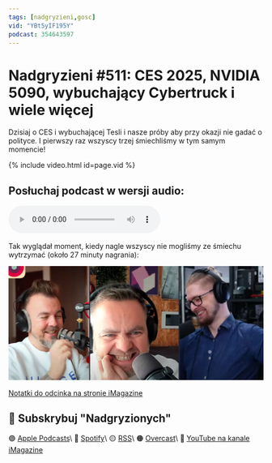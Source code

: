 ```yaml
---
tags: [nadgryzieni,gosc]
vid: "YBt5yIF195Y"
podcast: 354643597
---
```


# Nadgryzieni #511: CES 2025, NVIDIA 5090, wybuchający Cybertruck i wiele więcej

Dzisiaj o CES i wybuchającej Tesli i nasze próby aby przy okazji nie gadać o polityce. I pierwszy raz wszyscy trzej śmiechliśmy w tym samym momencie!

{% include video.html id=page.vid %}

<!--More-->

## Posłuchaj podcast w wersji audio:

<audio controls>
<source src="https://media.blubrry.com/nadgryzieni/imagazine.stronazen.pl/nadgryzieni/Nadgryzieni-Odcinek-511.mp3" type="audio/mpeg">
</audio>

Tak wyglądał moment, kiedy nagle wszyscy nie mogliśmy ze śmiechu wytrzymać (około 27 minuty nagrania):

![{{ page.title }}](/img/nadgryzieni-511.jpg)

[Notatki do odcinka na stronie iMagazine](https://imagazine.pl/2025/01/10/nadgryzieni-511-ces-2025-nvidia-5090-wybuchajacy-cybertruck-i-wiele-wiecej/)

## 🍎 Subskrybuj "Nadgryzionych"

🟣 [Apple Podcasts](https://podcasts.apple.com/pl/podcast/nadgryzieni-rozmowy-nie-tylko-o-tech/id354643597)\\
🔵 [Spotify](https://open.spotify.com/show/5KtWAdPjRr6X0oXHV0FqVf)\\
🟡 [RSS](https://retrorocketnetwork.pl/category/nadgryzieni-rss/feed/)\\
🟠 [Overcast](https://overcast.fm/itunes354643597/nadgryzieni-rozmowy-nie-tylko-o-apple)\\
🔴 [YouTube na kanale iMagazine](https://www.youtube.com/@imagazinepl/podcasts)

<!--podcast: 354643597-->

[n]: https://michael.gratis/nozbe_pl
[np]: https://michael.gratis/nozbepersonal_pl